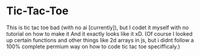 # Tic-Tac-Toe
This is tic tac toe bad (with no ai [currently]), but I codet it myself with no tutorial on how to make it 
And it exactly looks like it xD. (Of course I looked up certain functions and other things like 2d arrays in js, but i didnt follow a 100% complete permium way on how to 
code tic tac toe specifficaly.)

